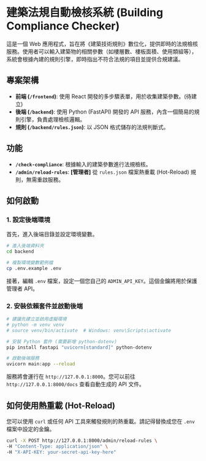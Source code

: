 # 建築法規自動檢核系統 (Building Compliance Checker)

這是一個 Web 應用程式，旨在將《建築技術規則》數位化，提供即時的法規檢核服務。使用者可以輸入建築物的相關參數（如樓層數、樓板面積、使用類組等），系統會根據內建的規則引擎，即時指出不符合法規的項目並提供合規建議。

## 專案架構

-   **前端 (`/frontend`)**: 使用 React 開發的多步驟表單，用於收集建築參數。(待建立)
-   **後端 (`/backend`)**: 使用 Python (FastAPI) 開發的 API 服務，內含一個簡易的規則引擎，負責處理檢核邏輯。
-   **規則 (`/backend/rules.json`)**: 以 JSON 格式儲存的法規判斷式。

## 功能

-   **`/check-compliance`**: 根據輸入的建築參數進行法規檢核。
-   **`/admin/reload-rules`**: **[管理者]** 從 `rules.json` 檔案熱重載 (Hot-Reload) 規則，無需重啟服務。

## 如何啟動

### 1. 設定後端環境

首先，進入後端目錄並設定環境變數。

```bash
# 進入後端資料夾
cd backend

# 複製環境變數範例檔
cp .env.example .env
```

接著，編輯 `.env` 檔案，設定一個您自己的 `ADMIN_API_KEY`。這個金鑰將用於保護管理者 API。

### 2. 安裝依賴套件並啟動後端

```bash
# 建議先建立並啟用虛擬環境
# python -m venv venv
# source venv/bin/activate  # Windows: venv\Scripts\activate

# 安裝 Python 套件 (需要新增 python-dotenv)
pip install fastapi "uvicorn[standard]" python-dotenv

# 啟動後端服務
uvicorn main:app --reload
```

服務將會運行在 `http://127.0.0.1:8000`。您可以前往 `http://127.0.0.1:8000/docs` 查看自動生成的 API 文件。

## 如何使用熱重載 (Hot-Reload)

您可以使用 `curl` 或任何 API 工具來觸發規則的熱重載。請記得替換成您在 `.env` 檔案中設定的金鑰。

```bash
curl -X POST http://127.0.0.1:8000/admin/reload-rules \
-H "Content-Type: application/json" \
-H "X-API-KEY: your-secret-api-key-here"
```
